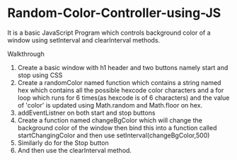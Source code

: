 # Random-Color-Controller-using-JS
It is a basic JavaScript Program which controls background color of a window using setInterval and clearInterval methods.


Walkthrough
1. Create a basic window with h1 header and two buttons namely start and stop using CSS
2. Create a randomColor named function which contains a string named hex which contains all the possible hexcode color characters and a for loop  which runs for 6 times(as hexcode is of 6 characters) and the value of 'color' is updated using Math.random and Math.floor on hex.
3. addEventListner on both start and stop buttons
4. Create a function named changeBgColor which will change the background color of the window then bind this into a function called startChangingColor and then use setInterval(changeBgColor,500)
5. Similarly do for the Stop button
6. And then use the clearInterval method.
 
